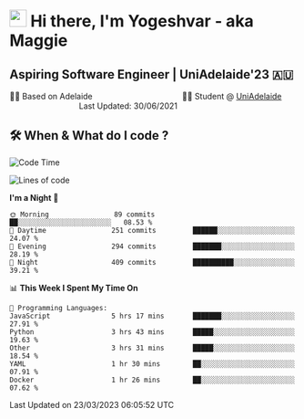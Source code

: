<h1><img src="https://emojis.slackmojis.com/emojis/images/1531849430/4246/blob-sunglasses.gif?1531849430" width="30"/> Hi there, I'm Yogeshvar - aka Maggie</h1>

## Aspiring Software Engineer | UniAdelaide'23 🇦🇺  
🏂🏻  Based on Adelaide &nbsp;&nbsp;&nbsp;&nbsp;&nbsp;&nbsp;&nbsp;&nbsp;&nbsp;&nbsp;&nbsp;&nbsp;&nbsp;&nbsp;&nbsp;&nbsp;&nbsp;&nbsp;&nbsp;&nbsp;&nbsp;&nbsp;&nbsp;&nbsp;&nbsp;&nbsp;&nbsp;&nbsp;&nbsp;&nbsp;&nbsp;&nbsp;&nbsp;&nbsp;&nbsp;&nbsp;&nbsp;&nbsp;&nbsp;👨‍💻 Student @ [UniAdelaide](https://www.adelaide.edu.au)   &nbsp;&nbsp;&nbsp;&nbsp;&nbsp;&nbsp;&nbsp;&nbsp;&nbsp;&nbsp;&nbsp;&nbsp;&nbsp;&nbsp;&nbsp;&nbsp;&nbsp;&nbsp;&nbsp;&nbsp;&nbsp;&nbsp;&nbsp;&nbsp;&nbsp;&nbsp;&nbsp;&nbsp;&nbsp;&nbsp;&nbsp;Last Updated: 30/06/2021

## 🛠 When & What do I code ?  

<!--START_SECTION:waka-->
![Code Time](http://img.shields.io/badge/Code%20Time-2%2C028%20hrs%2032%20mins-blue)

![Lines of code](https://img.shields.io/badge/From%20Hello%20World%20I%27ve%20Written-3.8%20million%20lines%20of%20code-blue)

**I'm a Night 🦉** 

```text
🌞 Morning                89 commits          ██░░░░░░░░░░░░░░░░░░░░░░░   08.53 % 
🌆 Daytime                251 commits         ██████░░░░░░░░░░░░░░░░░░░   24.07 % 
🌃 Evening                294 commits         ███████░░░░░░░░░░░░░░░░░░   28.19 % 
🌙 Night                  409 commits         ██████████░░░░░░░░░░░░░░░   39.21 % 
```


📊 **This Week I Spent My Time On** 

```text
💬 Programming Languages: 
JavaScript               5 hrs 17 mins       ███████░░░░░░░░░░░░░░░░░░   27.91 % 
Python                   3 hrs 43 mins       █████░░░░░░░░░░░░░░░░░░░░   19.63 % 
Other                    3 hrs 31 mins       █████░░░░░░░░░░░░░░░░░░░░   18.54 % 
YAML                     1 hr 30 mins        ██░░░░░░░░░░░░░░░░░░░░░░░   07.91 % 
Docker                   1 hr 26 mins        ██░░░░░░░░░░░░░░░░░░░░░░░   07.62 % 
```


 Last Updated on 23/03/2023 06:05:52 UTC
<!--END_SECTION:waka-->

